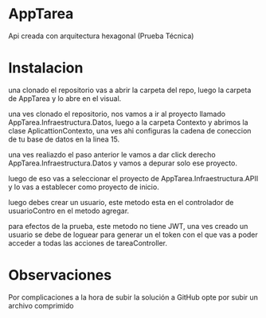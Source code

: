 # AppTarea
Api creada con arquitectura hexagonal (Prueba Técnica) 

# Instalacion 

una clonado el repositorio vas a abrir la carpeta del repo, luego la carpeta de AppTarea y lo abre en el visual. 

una ves clonado el repositorio, nos vamos a ir al proyecto llamado AppTarea.Infraestructura.Datos, luego a la carpeta Contexto 
y abrimos la clase AplicattionContexto, una ves ahi configuras la cadena de coneccion de tu base de datos en la linea 15. 

una ves realiazdo el paso anterior le vamos a dar click derecho AppTarea.Infraestructura.Datos y vamos a depurar solo ese proyecto.

luego de eso vas a seleccionar el proyecto de AppTarea.Infraestructura.APII y lo vas a establecer como proyecto de inicio.

luego debes crear un usuario, este metodo esta en el controlador de usuarioContro en el metodo agregar.

para efectos de la prueba, este metodo no tiene JWT, una ves creado un usuario se debe de loguear para generar un el token con el que vas a poder acceder a todas las acciones de tareaController. 


# Observaciones
Por complicaciones a la hora de subir la solución a GitHub opte por subir un archivo comprimido 